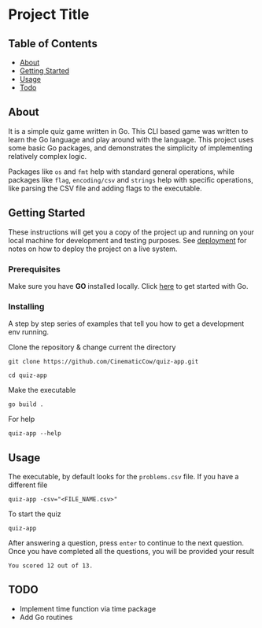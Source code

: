 # Project Title

## Table of Contents

- [About](#about)
- [Getting Started](#getting_started)
- [Usage](#usage)
- [Todo](#todo)

## About <a name = "about"></a>

It is a simple quiz game written in Go. This CLI based game was written to learn the Go language and play around with the language. This project uses some basic Go packages, and demonstrates the simplicity of implementing relatively complex logic.

Packages like `os` and `fmt` help with standard general operations, while packages like `flag`, `encoding/csv` and `strings` help with specific operations, like parsing the CSV file and adding flags to the executable.

## Getting Started <a name = "getting_started"></a>

These instructions will get you a copy of the project up and running on your local machine for development and testing purposes. See [deployment](#deployment) for notes on how to deploy the project on a live system.

### Prerequisites

Make sure you have **GO** installed locally. Click [here](https://go.dev/doc/install) to get started with Go.

### Installing

A step by step series of examples that tell you how to get a development env running.

Clone the repository & change current the directory

```
git clone https://github.com/CinematicCow/quiz-app.git

cd quiz-app
```

Make the executable

```
go build .
```

For help

```
quiz-app --help
```

## Usage <a name = "usage"></a>

The executable, by default looks for the `problems.csv` file. If you have a different file

```
quiz-app -csv="<FILE_NAME.csv>"
```

To start the quiz

```
quiz-app
```

After answering a question, press `enter` to continue to the next question. Once you have completed all the questions, you will be provided your result

```
You scored 12 out of 13.
```

## TODO <a name = "todo"></a>

- Implement time function via time package
- Add Go routines
